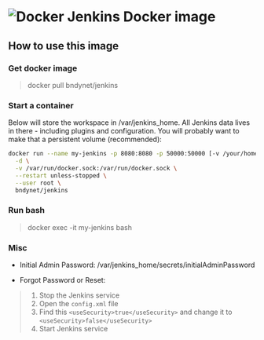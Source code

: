 # ![Docker](https://www.docker.com/favicon/favicon-32x32.png)  Jenkins Docker image

## How to use this image

### Get docker image

> docker pull bndynet/jenkins

### Start a container

Below will store the workspace in /var/jenkins_home. All Jenkins data lives in there - including plugins and configuration. You will probably want to make that a persistent volume (recommended):

```bash
docker run --name my-jenkins -p 8080:8080 -p 50000:50000 [-v /your/home:/var/jenkins_home] \
  -d \
  -v /var/run/docker.sock:/var/run/docker.sock \
  --restart unless-stopped \
  --user root \
  bndynet/jenkins
```

### Run bash

> docker exec -it my-jenkins bash

### Misc

- Initial Admin Password: /var/jenkins_home/secrets/initialAdminPassword

- Forgot Password or Reset:

> 1. Stop the Jenkins service
> 1. Open the `config.xml` file
> 1. Find this `<useSecurity>true</useSecurity>` and change it to `<useSecurity>false</useSecurity>`
> 1. Start Jenkins service
